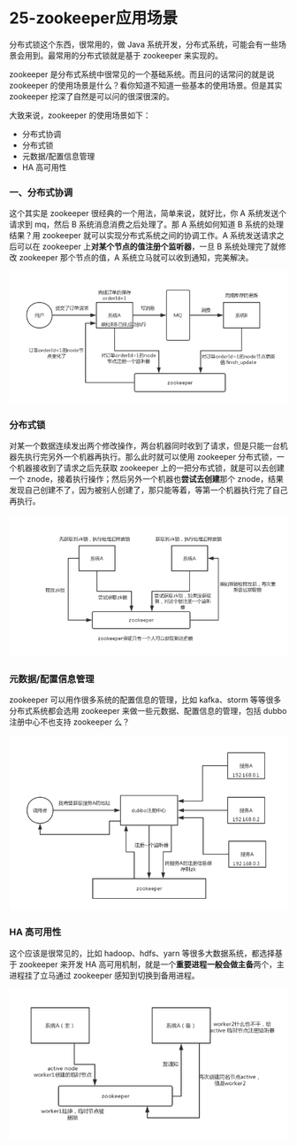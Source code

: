 # 25-zookeeper应用场景

分布式锁这个东西，很常用的，做 Java 系统开发，分布式系统，可能会有一些场景会用到。最常用的分布式锁就是基于 zookeeper 来实现的。

zookeeper 是分布式系统中很常见的一个基础系统。而且问的话常问的就是说 zookeeper 的使用场景是什么？看你知道不知道一些基本的使用场景。但是其实 zookeeper 挖深了自然是可以问的很深很深的。

大致来说，zookeeper 的使用场景如下：  
- 分布式协调
- 分布式锁
- 元数据/配置信息管理
- HA 高可用性


### 一、分布式协调
这个其实是 zookeeper 很经典的一个用法，简单来说，就好比，你 A 系统发送个请求到 mq，然后 B 系统消息消费之后处理了。那 A 系统如何知道 B 系统的处理结果？用 zookeeper 就可以实现分布式系统之间的协调工作。A 系统发送请求之后可以在 zookeeper 上**对某个节点的值注册个监听器**，一旦 B 系统处理完了就修改 zookeeper 那个节点的值，A 系统立马就可以收到通知，完美解决。

![zookeeper-distributed-coordination](./images/zookeeper-distributed-coordination.png)

### 分布式锁
对某一个数据连续发出两个修改操作，两台机器同时收到了请求，但是只能一台机器先执行完另外一个机器再执行。那么此时就可以使用 zookeeper 分布式锁，一个机器接收到了请求之后先获取 zookeeper 上的一把分布式锁，就是可以去创建一个 znode，接着执行操作；然后另外一个机器也**尝试去创建**那个 znode，结果发现自己创建不了，因为被别人创建了，那只能等着，等第一个机器执行完了自己再执行。

![zookeeper-distributed-lock-demo](./images/zookeeper-distributed-lock-demo.png)

### 元数据/配置信息管理
zookeeper 可以用作很多系统的配置信息的管理，比如 kafka、storm 等等很多分布式系统都会选用 zookeeper 来做一些元数据、配置信息的管理，包括 dubbo 注册中心不也支持 zookeeper 么？

![zookeeper-meta-data-manage](./images/zookeeper-meta-data-manage.png)

### HA 高可用性
这个应该是很常见的，比如 hadoop、hdfs、yarn 等很多大数据系统，都选择基于 zookeeper 来开发 HA 高可用机制，就是一个**重要进程一般会做主备**两个，主进程挂了立马通过 zookeeper 感知到切换到备用进程。

![zookeeper-active-standby](./images/zookeeper-active-standby.png)

